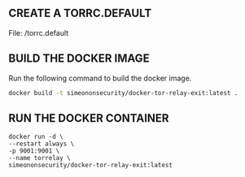 ## CREATE A TORRC.DEFAULT
File: /torrc.default

## BUILD THE DOCKER IMAGE
Run the following command to build the docker image.

```bash
docker build -t simeononsecurity/docker-tor-relay-exit:latest .
```
 
## RUN THE DOCKER CONTAINER
```docker
docker run -d \
--restart always \
-p 9001:9001 \
--name torrelay \
simeononsecurity/docker-tor-relay-exit:latest
``` 


 
